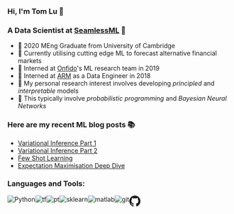 ### Hi, I'm Tom Lu 👋

### A Data Scientist at [SeamlessML](http://www.seamlessml.com/) 🥳

- 🎒 2020 MEng Graduate from University of Cambridge
- 🔭 Currently utilising cutting edge ML to forecast alternative financial markets
- 🌱 Interned at [Onfido](https://onfido.com/)'s ML research team in 2019
- 💪 Interned at [ARM](https://www.arm.com/) as a Data Engineer in 2018
- 🔬 My personal research interest involves developing *principled* and *interpretable* models
- 🤔 This typically involve *probabilistic programming* and *Bayesian Neural Networks*

### Here are my recent ML blog posts 📚
- [Variational Inference Part 1](http://tlublog.com/posts/vi2)
- [Variational Inference Part 2](http://tlublog.com/posts/vi1)
- [Few Shot Learning](http://tlublog.com/posts/few-shot)
- [Expectation Maximisation Deep Dive](http://tlublog.com/posts/em)

### Languages and Tools:
<img align="left" alt="Python" height="25px" src="https://upload.wikimedia.org/wikipedia/commons/c/c3/Python-logo-notext.svg" />
<img align="left" alt="tf" height="25px" src="https://upload.wikimedia.org/wikipedia/commons/2/2d/Tensorflow_logo.svg" />
<img align="left" alt="pt" height="25px" src="https://www.pngitem.com/pimgs/m/31-310639_pytorch-logo-png-transparent-png.png" />
<img align="left" alt="sklearn" height="25px" src="https://upload.wikimedia.org/wikipedia/commons/thumb/0/05/Scikit_learn_logo_small.svg/1024px-Scikit_learn_logo_small.svg.png"/>

<img align="left" alt="matlab" height="25px" src="https://www.mathworks.com/company/newsletters/articles/the-mathworks-logo-is-an-eigenfunction-of-the-wave-equation/_jcr_content/mainParsys/image_2.adapt.480.high.gif/1469941373397.gif" />
<img align="left" alt="git" height="25px" src="https://upload.wikimedia.org/wikipedia/commons/thumb/e/e0/Git-logo.svg/800px-Git-logo.svg.png" />

<img align="left" alt="GitHub" height="25px" src="https://raw.githubusercontent.com/github/explore/78df643247d429f6cc873026c0622819ad797942/topics/github/github.png"/>
